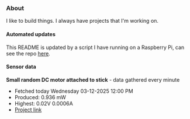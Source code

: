 ### About
I like to build things. I always have projects that I'm working on.

#### Automated updates
This README is updated by a script I have running on a Raspberry Pi, can see the repo [here](https://github.com/jdc-cunningham/raspi-git-repo-updater).

#### Sensor data


**Small random DC motor attached to stick** - data gathered every minute
- Fetched today Wednesday 03-12-2025 12:00 PM
- Produced: 0.936 mW
- Highest: 0.02V 0.0006A
- [Project link](https://github.com/jdc-cunningham/turbine-raspi)